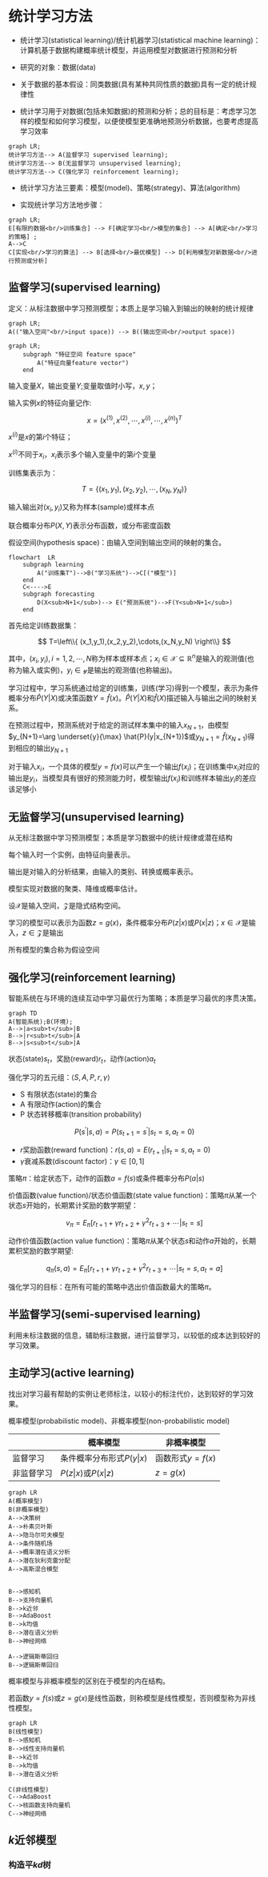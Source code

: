 # 统计学习方法

- 统计学习(statistical learning)/统计机器学习(statistical machine learning)：计算机基于数据构建概率统计模型，并运用模型对数据进行预测和分析

- 研究的对象：数据(data)

- 关于数据的基本假设：同类数据(具有某种共同性质的数据)具有一定的统计规律性

- 统计学习用于对数据(包括未知数据)的预测和分析；总的目标是：考虑学习怎样的模型和如何学习模型，以便使模型更准确地预测分析数据，也要考虑提高学习效率

```mermaid
graph LR;
统计学习方法--> A(监督学习 supervised learning);
统计学习方法--> B(无监督学习 unsupervised learning);
统计学习方法--> C(强化学习 reinforcement learning);
```

- 统计学习方法三要素：模型(model)、策略(strategy)、算法(algorithm)

- 实现统计学习方法地步骤：

```mermaid
graph LR;
E[有限的数据<br/>训练集合] --> F[确定学习<br/>模型的集合] --> A[确定<br/>学习的策略] ;
A-->C
C[实现<br/>学习的算法] --> B[选择<br/>最优模型] --> D[利用模型对新数据<br/>进行预测或分析]
```

## 监督学习(supervised learning)

定义：从标注数据中学习预测模型；本质上是学习输入到输出的映射的统计规律

```mermaid
graph LR;
A(("输入空间"<br/>input space)) --> B((输出空间<br/>output space))
```
```mermaid
graph LR;
    subgraph "特征空间 feature space"
        A("特征向量feature vector")
    end
```

输入变量$X$，输出变量$Y$;变量取值时小写，$x,y$；

输入实例$x$的特征向量记作:

$$
x=\left(x^{(1)},x^{(2)},\cdots,x^{(i)},\cdots,x^{(n)} \right)^T
$$

$x^{(i)}$是$x$的第$i$个特征；

$x^{(i)}$不同于$x_i$，$x_i$表示多个输入变量中的第$i$个变量

训练集表示为：

$$
T=\left\{ (x_1,y_1),(x_2,y_2),\cdots,(x_N,y_N) \right\}
$$

输入输出对$(x_i,y_i)$又称为样本(sample)或样本点

联合概率分布$P(X,Y)$表示分布函数，或分布密度函数

假设空间(hypothesis space)：由输入空间到输出空间的映射的集合。

```mermaid
flowchart  LR
    subgraph learning
        A("训练集T")-->B("学习系统")-->C[("模型")]
    end
    C<---->E
    subgraph forecasting
        D(X<sub>N+1</sub>)--> E("预测系统")-->F(Y<sub>N+1</sub>)
    end
```

首先给定训练数据集：

$$
T=\left\\{ (x_1,y_1),(x_2,y_2),\cdots,(x_N,y_N) \right\\}
$$

其中，$(x_i,y_i),i=1,2,\cdots,N$称为样本或样本点；$x_i \in \mathcal{X} \subseteq  \mathbb{R}^n$是输入的观测值(也称为输入或实例)，$y_i \in \mathcal{y}$是输出的观测值(也称输出)。

学习过程中，学习系统通过给定的训练集，训练(学习)得到一个模型，表示为条件概率分布$\hat{P}(Y|X)$或决策函数$Y=\hat{f}(x)$。$\hat{P}(Y|X)$和$\hat{f}(X)$描述输入与输出之间的映射关系。

在预测过程中，预测系统对于给定的测试样本集中的输入$x_{N+1}$，由模型$y_{N+1}=\arg \underset{y}{\max} \hat{P}(y|x_{N+1})$或$y_{N+1}=\hat{f}(x_{N+1})$得到相应的输出$y_{N+1}$

对于输入$x_i$，一个具体的模型$y=f(x)$可以产生一个输出$f(x_i)$；在训练集中$x_i$对应的输出是$y_i$，当模型具有很好的预测能力时，模型输出$f(x_i)$和训练样本输出$y_i$的差应该足够小

## 无监督学习(unsupervised learning)

从无标注数据中学习预测模型；本质是学习数据中的统计规律或潜在结构

每个输入时一个实例，由特征向量表示。

输出是对输入的分析结果，由输入的类别、转换或概率表示。

模型实现对数据的聚类、降维或概率估计。

设$\mathcal{X}$是输入空间，$\mathcal{Z}$是隐式结构空间。

学习的模型可以表示为函数$z=g(x)$，条件概率分布$P(z|x)$或$P(x|z)$；$x\in \mathcal{X}$是输入，$z\in\mathcal{Z}$是输出

所有模型的集合称为假设空间

## 强化学习(reinforcement learning)

智能系统在与环境的连续互动中学习最优行为策略；本质是学习最优的序贯决策。
```mermaid
graph TD
A(智能系统);B(环境);
A-->|a<sub>t</sub>|B
B-->|r<sub>t</sub>|A
B-->|s<sub>t</sub>|A
```
状态(state)$s_t$，奖励(reward)$r_t$，动作(action)$a_t$

强化学习的五元组：$\langle S,A,P,r,\gamma \rangle$

- S 有限状态(state)的集合
- A 有限动作(action)的集合
- P 状态转移概率(transition probability)

$$
P(s^{'}|s,a)=P(s_{t+1}=s^{'}|s_t=s,a_t=0)
$$

- $r$奖励函数(reward function)：$r(s,a)=E(r_{t+1}|s_t=s,a_t=0)$
- $\gamma$衰减系数(discount factor)：$\gamma \in [0,1]$
  
策略$\pi$：给定状态下，动作的函数$a=f(s)$或条件概率分布$P(a|s)$

价值函数(value function)/状态价值函数(state value function)：策略$\pi$从某一个状态$s$开始的，长期累计奖励的数学期望：

$$
v_{\pi}=E_{\pi}[r_{t+1}+\gamma r_{t+2}+{\gamma}^2 r_{t+3}+\cdots|s_t=s]
$$

动作价值函数(action value function)：策略$\pi$从某个状态$s$和动作$a$开始的，长期累积奖励的数学期望:

$$
q_{\pi}(s,a)=E_{\pi}[r_{t+1}+\gamma r_{t+2}+{\gamma}^2 r_{t+3}+\cdots|s_t=s,a_t=a]
$$

强化学习的目标：在所有可能的策略中选出价值函数最大的策略$\pi$。

## 半监督学习(semi-supervised learning)

利用未标注数据的信息，辅助标注数据，进行监督学习，以较低的成本达到较好的学习效果。

## 主动学习(active learning)

找出对学习最有帮助的实例让老师标注，以较小的标注代价，达到较好的学习效果。

概率模型(probabilistic model)、非概率模型(non-probabilistic model)

||概率模型|非概率模型|
|----|----|----|
|监督学习|条件概率分布形式$P(y\|x)$|函数形式$y=f(x)$|
|非监督学习|$P(z\|x)$或$P(x\|z)$|$z=g(x)$|

```mermaid
graph LR
A(概率模型)
B(非概率模型)
A-->决策树
A-->朴素贝叶斯
A-->隐马尔可夫模型
A-->条件随机场
A-->概率潜在语义分析
A-->潜在狄利克雷分配
A-->高斯混合模型


B-->感知机
B-->支持向量机
B-->k近邻
B-->AdaBoost
B-->k均值
B-->潜在语义分析
B-->神经网络

A-->逻辑斯蒂回归
B-->逻辑斯蒂回归
```

概率模型与非概率模型的区别在于模型的内在结构。

若函数$y=f(s)$或$z=g(x)$是线性函数，则称模型是线性模型，否则模型称为非线性模型。

```mermaid
graph LR
B(线性模型)
B-->感知机
B-->线性支持向量机
B-->k近邻
B-->k均值
B-->潜在语义分析

C(非线性模型)
C-->AdaBoost
C-->核函数支持向量机
C-->神经网络
```




## $k$近邻模型

### 构造平$kd$树

